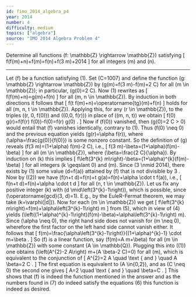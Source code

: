 ```yaml
---
id: fimo_2014_algebra_p4
year: 2014
number: 4
difficulty: medium
topics: ["algebra"]
source: "IMO 2014 Algebra Problem 4"
---
```


Determine all functions \(f: \mathbb{Z} \rightarrow \mathbb{Z}\) satisfying
\[
f(f(m)+n)+f(m)=f(n)+f(3 m)+2014
\]
for all integers \(m\) and \(n\).


---
Let \(f\) be a function satisfying (1). Set \(C=1007\) and define the function \(g: \mathbb{Z} \rightarrow \mathbb{Z}\) by \(g(m)=f(3 m)-f(m)+2 C\) for all \(m \in \mathbb{Z}\); in particular, \(g(0)=2 C\). Now (1) rewrites as
\[
f(f(m)+n)=g(m)+f(n)
\]
for all \(m, n \in \mathbb{Z}\). By induction in both directions it follows that
\[
f(t f(m)+n)=\operatorname{tg}(m)+f(n)
\]
holds for all \(m, n, t \in \mathbb{Z}\). Applying this, for any \(r \in \mathbb{Z}\), to the triples \((r, 0, f(0))\) and \((0,0, f(r))\) in place of \((m, n, t)\) we obtain
\[
f(0) g(r)=f(f(r) f(0))-f(0)=f(r) g(0) .
\]
Now if \(f(0)\) vanished, then \(g(0)=2 C > 0\) would entail that \(f\) vanishes identically, contrary to (1). Thus \(f(0) \neq 0\) and the previous equation yields \(g(r)=\alpha f(r)\), where \(\alpha=\frac{g(0)}{f(0)}\) is some nonzero constant.
So the definition of \(g\) reveals \(f(3 m)=(1+\alpha) f(m)-2 C\), i.e.,
\[
f(3 m)-\beta=(1+\alpha)(f(m)-\beta)
\]
for all \(m \in \mathbb{Z}\), where \(\beta=\frac{2 C}{\alpha}\). By induction on \(k\) this implies
\[
f\left(3^{k} m\right)-\beta=(1+\alpha)^{k}(f(m)-\beta)
\]
for all integers \(k \geqslant 0\) and \(m\).
Since \(3 \nmid 2014\), there exists by (1) some value \(d=f(a)\) attained by \(f\) that is not divisible by 3 . Now by \((2)\) we have \(f(n+t d)=f(n)+t g(a)=f(n)+\alpha \cdot t f(a)\), i.e.,
\[
f(n+t d)=f(n)+\alpha \cdot t d
\]
for all \(n, t \in \mathbb{Z}\).
Let us fix any positive integer \(k\) with \(d \mid\left(3^{k}-1\right)\), which is possible, since \(\operatorname{gcd}(3, d)=1\). E.g., by the EuleR-Fermat theorem, we may take \(k=\varphi(|d|)\). Now for each \(m \in \mathbb{Z}\) we get
\[
f\left(3^{k} m\right)=f(m)+\alpha\left(3^{k}-1\right) m
\]
from (5), which in view of (4) yields \(\left((1+\alpha)^{k}-1\right)(f(m)-\beta)=\alpha\left(3^{k}-1\right) m\). Since \(\alpha \neq 0\), the right hand side does not vanish for \(m \neq 0\), wherefore the first factor on the left hand side cannot vanish either. It follows that
\[
f(m)=\frac{\alpha\left(3^{k}-1\right)}{(1+\alpha)^{k}-1} \cdot m+\beta .
\]
So \(f\) is a linear function, say \(f(m)=A m+\beta\) for all \(m \in \mathbb{Z}\) with some constant \(A \in \mathbb{Q}\). Plugging this into \((1)\) one obtains \(\left(A^{2}-2 A\right) m+(A \beta-2 C)=0\) for all \(m\), which is equivalent to the conjunction of
\[
A^{2}=2 A \quad \text { and } \quad A \beta=2 C .
\]
The first equation is equivalent to \(A \in\{0,2\}\), and as \(C \neq 0\) the second one gives
\[
A=2 \quad \text { and } \quad \beta=C .
\]
This shows that \(f\) is indeed the function mentioned in the answer and as the numbers found in (7) do indeed satisfy the equations (6) this function is indeed as desired.
